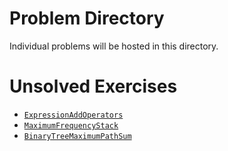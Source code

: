 # Problem Directory

Individual problems will be hosted in this directory.

# Unsolved Exercises

* [`ExpressionAddOperators`](./ExpressionAddOperators/)
* [`MaximumFrequencyStack`](./MaximumFrequencyStack/)
* [`BinaryTreeMaximumPathSum`](./BinaryTreeMaximumPathSum/)
